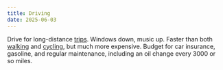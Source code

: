 ```yaml
---
title: Driving
date: 2025-06-03
---
```

Drive for long-distance [trips](/traveling). Windows down, music up. Faster than both [walking](/walking) and [cycling](/cycling), but much more expensive. Budget for car insurance, gasoline, and regular maintenance, including an oil change every 3000 or so miles.